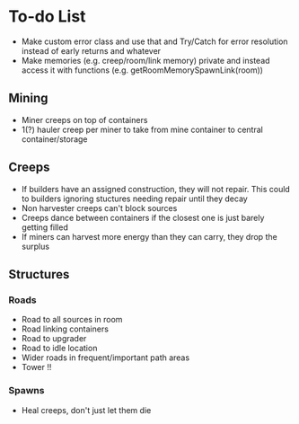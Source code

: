 # To-do List

- Make custom error class and use that and Try/Catch for error resolution instead of early returns and whatever
- Make memories (e.g. creep/room/link memory) private and instead access it with functions (e.g. getRoomMemorySpawnLink(room))

## Mining
- Miner creeps on top of containers
- 1(?) hauler creep per miner to take from mine container to central container/storage

## Creeps

- If builders have an assigned construction, they will not repair. This could to builders ignoring stuctures needing repair until they decay
- Non harvester creeps can't block sources
- Creeps dance between containers if the closest one is just barely getting filled
- If miners can harvest more energy than they can carry, they drop the surplus

## Structures

### Roads

- Road to all sources in room
- Road linking containers
- Road to upgrader
- Road to idle location
- Wider roads in frequent/important path areas
- Tower !!

### Spawns

- Heal creeps, don't just let them die

